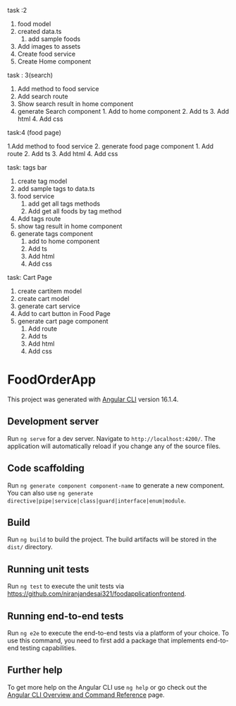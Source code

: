 task :2 

1. food model
2. created data.ts 
    1. add sample foods 
3. Add images to assets
4. Create food service
5. Create Home component 

task : 3(search)

1. Add method to food service 
2. Add search route 
3. Show search result in home component 
4. generate Search component 
        1. Add to home component 
	2. Add ts
	3. Add html
	4. Add css

task:4 (food page)
 
1.Add method to food service 
2. generate food page component
	1. Add route 
	2. Add ts
	3. Add html
	4. Add css 

 task: tags bar

1. create tag model 
2. add sample tags to data.ts
3. food service 
	1. add get all tags methods 
	2. Add get all foods by tag method 
4. Add tags route
5. show tag result in home component 
6. generate tags component 
	1. add to home component 
	2. Add ts
	3. Add html
	4. Add css


task: Cart Page

1. create cartitem model 
2. create cart model 
3. generate cart service
4. Add to cart button in Food Page 
5. generate cart page component
	1. Add route 
	2. Add ts
	3. Add html
	4. Add css

# FoodOrderApp

This project was generated with [Angular CLI](https://github.com/angular/angular-cli) version 16.1.4.

## Development server

Run `ng serve` for a dev server. Navigate to `http://localhost:4200/`. The application will automatically reload if you change any of the source files.

## Code scaffolding

Run `ng generate component component-name` to generate a new component. You can also use `ng generate directive|pipe|service|class|guard|interface|enum|module`.

## Build

Run `ng build` to build the project. The build artifacts will be stored in the `dist/` directory.

## Running unit tests

Run `ng test` to execute the unit tests via https://github.com/niranjandesai321/foodapplicationfrontend.

## Running end-to-end tests

Run `ng e2e` to execute the end-to-end tests via a platform of your choice. To use this command, you need to first add a package that implements end-to-end testing capabilities.

## Further help

To get more help on the Angular CLI use `ng help` or go check out the [Angular CLI Overview and Command Reference](https://angular.io/cli) page.



 
